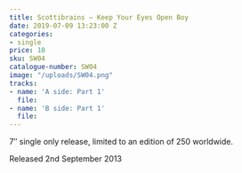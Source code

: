 ```yaml
---
title: Scottibrains – Keep Your Eyes Open Boy
date: 2019-07-09 13:23:00 Z
categories:
- single
price: 10
sku: SW04
catalogue-number: SW04
image: "/uploads/SW04.png"
tracks:
- name: 'A side: Part 1'
  file: 
- name: 'B side: Part 1'
  file: 
---
```


7″ single only release, limited to an edition of 250 worldwide.

Released 2nd September 2013